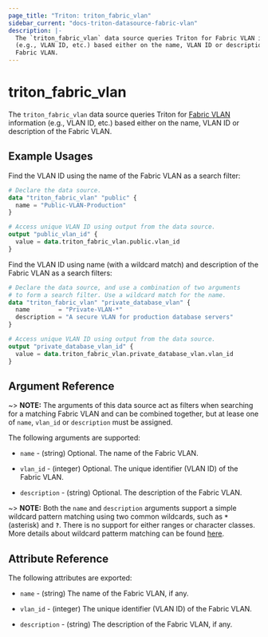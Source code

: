 ```yaml
---
page_title: "Triton: triton_fabric_vlan"
sidebar_current: "docs-triton-datasource-fabric-vlan"
description: |-
  The `triton_fabric_vlan` data source queries Triton for Fabric VLAN information
  (e.g., VLAN ID, etc.) based either on the name, VLAN ID or description of the
  Fabric VLAN.
---
```


# triton_fabric_vlan

The `triton_fabric_vlan` data source queries Triton for [Fabric VLAN](https://docs.tritondatacenter.com/public-cloud/network/sdn#vlans) information (e.g., VLAN ID, etc.) based either on the name, VLAN ID or description of the Fabric VLAN.

## Example Usages

Find the VLAN ID using the name of the Fabric VLAN as a search filter:

```terraform
# Declare the data source.
data "triton_fabric_vlan" "public" {
  name = "Public-VLAN-Production"
}

# Access unique VLAN ID using output from the data source.
output "public_vlan_id" {
  value = data.triton_fabric_vlan.public.vlan_id
}
```

Find the VLAN ID using name (with a wildcard match) and description of the Fabric VLAN as a search filters:

```terraform
# Declare the data source, and use a combination of two arguments
# to form a search filter. Use a wildcard match for the name.
data "triton_fabric_vlan" "private_database_vlan" {
  name        = "Private-VLAN-*"
  description = "A secure VLAN for production database servers"
}

# Access unique VLAN ID using output from the data source.
output "private_database_vlan_id" {
  value = data.triton_fabric_vlan.private_database_vlan.vlan_id
}
```

## Argument Reference

~> **NOTE:** The arguments of this data source act as filters when searching for a matching Fabric VLAN and can be combined together, but at lease one of `name`, `vlan_id` or `description` must be assigned.

The following arguments are supported:

* `name` - (string) Optional. The name of the Fabric VLAN.

* `vlan_id` - (integer) Optional. The unique identifier (VLAN ID) of the Fabric VLAN.

* `description` - (string) Optional. The description of the Fabric VLAN.

~> **NOTE:** Both the `name` and `description` arguments support a simple wildcard pattern matching using two common wildcards, such as **`*`** (asterisk) and **`?`**. There is no support for either ranges or character classes. More details about wildcard patterm matching can be found [here](https://en.wikipedia.org/wiki/Glob_(programming)).

## Attribute Reference

The following attributes are exported:

* `name` - (string) The name of the Fabric VLAN, if any.

* `vlan_id` - (integer) The unique identifier (VLAN ID) of the Fabric VLAN.

* `description` - (string) The description of the Fabric VLAN, if any.
